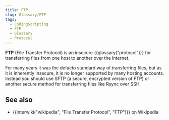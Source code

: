 ```yaml
---
title: FTP
slug: Glossary/FTP
tags:
  - CodingScripting
  - FTP
  - Glossary
  - Protocol
---
```

**FTP** (File Transfer Protocol) is an insecure {{glossary("protocol")}} for transferring files from one host to another over the Internet.

For many years it was the defacto standard way of transferring files, but as it is inherently insecure, it is no longer supported by many hosting accounts. Instead you should use SFTP (a secure, encrypted version of FTP) or another secure method for transferring files like Rsync over SSH.

## See also

- {{interwiki("wikipedia", "File Transfer Protocol", "FTP")}} on Wikipedia
